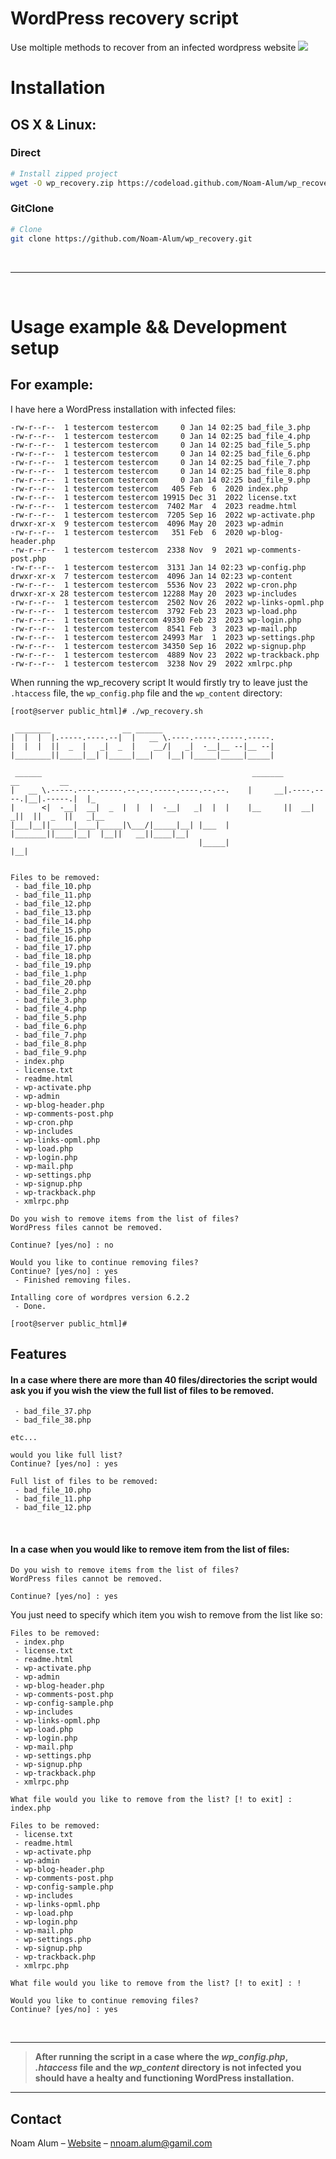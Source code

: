 # WordPress recovery script

Use moltiple methods to recover from an infected wordpress website
![](header.png)

# Installation

## OS X & Linux:

### Direct
```sh
# Install zipped project
wget -O wp_recovery.zip https://codeload.github.com/Noam-Alum/wp_recovery/zip/refs/heads/main
```

### GitClone
```sh
# Clone
git clone https://github.com/Noam-Alum/wp_recovery.git
```
<br>
<hr>
<br>

# Usage example && Development setup

## For example:
I have here a WordPress installation with infected files:
```
-rw-r--r--  1 testercom testercom     0 Jan 14 02:25 bad_file_3.php
-rw-r--r--  1 testercom testercom     0 Jan 14 02:25 bad_file_4.php
-rw-r--r--  1 testercom testercom     0 Jan 14 02:25 bad_file_5.php
-rw-r--r--  1 testercom testercom     0 Jan 14 02:25 bad_file_6.php
-rw-r--r--  1 testercom testercom     0 Jan 14 02:25 bad_file_7.php
-rw-r--r--  1 testercom testercom     0 Jan 14 02:25 bad_file_8.php
-rw-r--r--  1 testercom testercom     0 Jan 14 02:25 bad_file_9.php
-rw-r--r--  1 testercom testercom   405 Feb  6  2020 index.php
-rw-r--r--  1 testercom testercom 19915 Dec 31  2022 license.txt
-rw-r--r--  1 testercom testercom  7402 Mar  4  2023 readme.html
-rw-r--r--  1 testercom testercom  7205 Sep 16  2022 wp-activate.php
drwxr-xr-x  9 testercom testercom  4096 May 20  2023 wp-admin
-rw-r--r--  1 testercom testercom   351 Feb  6  2020 wp-blog-header.php
-rw-r--r--  1 testercom testercom  2338 Nov  9  2021 wp-comments-post.php
-rw-r--r--  1 testercom testercom  3131 Jan 14 02:23 wp-config.php
drwxr-xr-x  7 testercom testercom  4096 Jan 14 02:23 wp-content
-rw-r--r--  1 testercom testercom  5536 Nov 23  2022 wp-cron.php
drwxr-xr-x 28 testercom testercom 12288 May 20  2023 wp-includes
-rw-r--r--  1 testercom testercom  2502 Nov 26  2022 wp-links-opml.php
-rw-r--r--  1 testercom testercom  3792 Feb 23  2023 wp-load.php
-rw-r--r--  1 testercom testercom 49330 Feb 23  2023 wp-login.php
-rw-r--r--  1 testercom testercom  8541 Feb  3  2023 wp-mail.php
-rw-r--r--  1 testercom testercom 24993 Mar  1  2023 wp-settings.php
-rw-r--r--  1 testercom testercom 34350 Sep 16  2022 wp-signup.php
-rw-r--r--  1 testercom testercom  4889 Nov 23  2022 wp-trackback.php
-rw-r--r--  1 testercom testercom  3238 Nov 29  2022 xmlrpc.php
```
When running the wp_recovery script It would firstly try to leave just the ```.htaccess``` file, the ```wp_config.php``` file and the ```wp_content``` directory:
```
[root@server public_html]# ./wp_recovery.sh 

 ________                __ ______                                                           
|  |  |  |.-----.----.--|  |   __ \.----.-----.-----.-----.                                  
|  |  |  ||  _  |   _|  _  |    __/|   _|  -__|__ --|__ --|                                  
|________||_____|__| |_____|___|   |__| |_____|_____|_____|                                  
                                                                                             
 ______                                               _______             __         __      
|   __ \.-----.----.-----.--.--.-----.----.--.--.    |     __|.----.----.|__|.-----.|  |_    
|      <|  -__|  __|  _  |  |  |  -__|   _|  |  |    |__     ||  __|   _||  ||  _  ||   _|__ 
|___|__||_____|____|_____|\___/|_____|__| |___  |    |_______||____|__|  |__||   __||____|__|
                                          |_____|                            |__|            


Files to be removed:
 - bad_file_10.php
 - bad_file_11.php
 - bad_file_12.php
 - bad_file_13.php
 - bad_file_14.php
 - bad_file_15.php
 - bad_file_16.php
 - bad_file_17.php
 - bad_file_18.php
 - bad_file_19.php
 - bad_file_1.php
 - bad_file_20.php
 - bad_file_2.php
 - bad_file_3.php
 - bad_file_4.php
 - bad_file_5.php
 - bad_file_6.php
 - bad_file_7.php
 - bad_file_8.php
 - bad_file_9.php
 - index.php
 - license.txt
 - readme.html
 - wp-activate.php
 - wp-admin
 - wp-blog-header.php
 - wp-comments-post.php
 - wp-cron.php
 - wp-includes
 - wp-links-opml.php
 - wp-load.php
 - wp-login.php
 - wp-mail.php
 - wp-settings.php
 - wp-signup.php
 - wp-trackback.php
 - xmlrpc.php

Do you wish to remove items from the list of files?
WordPress files cannot be removed.

Continue? [yes/no] : no

Would you like to continue removing files?
Continue? [yes/no] : yes
 - Finished removing files.

Intalling core of wordpres version 6.2.2
 - Done.

[root@server public_html]#
```
## Features

#### In a case where there are more than 40 files/directories the script would ask you if you wish the view the full list of files to be removed.
```
 - bad_file_37.php
 - bad_file_38.php

etc...

would you like full list?
Continue? [yes/no] : yes

Full list of files to be removed:
 - bad_file_10.php
 - bad_file_11.php
 - bad_file_12.php
```

<br>

#### In a case when you would like to remove item from the list of files:
```
Do you wish to remove items from the list of files?
WordPress files cannot be removed.

Continue? [yes/no] : yes
```
You just need to specify which item you wish to remove from the list like so:
```
Files to be removed:
 - index.php
 - license.txt
 - readme.html
 - wp-activate.php
 - wp-admin
 - wp-blog-header.php
 - wp-comments-post.php
 - wp-config-sample.php
 - wp-includes
 - wp-links-opml.php
 - wp-load.php
 - wp-login.php
 - wp-mail.php
 - wp-settings.php
 - wp-signup.php
 - wp-trackback.php
 - xmlrpc.php

What file would you like to remove from the list? [! to exit] : index.php

Files to be removed:
 - license.txt
 - readme.html
 - wp-activate.php
 - wp-admin
 - wp-blog-header.php
 - wp-comments-post.php
 - wp-config-sample.php
 - wp-includes
 - wp-links-opml.php
 - wp-load.php
 - wp-login.php
 - wp-mail.php
 - wp-settings.php
 - wp-signup.php
 - wp-trackback.php
 - xmlrpc.php

What file would you like to remove from the list? [! to exit] : !

Would you like to continue removing files?
Continue? [yes/no] : yes
```

<br>
<hr>

> **After running the script in a case where the _wp_config.php_, _.htaccess_ file and the _wp_content_ directory is not infected you should have a healty and functioning WordPress installation.**

<hr>

## Contact

Noam Alum – [Website](https://ncode.codes) – nnoam.alum@gamil.com
